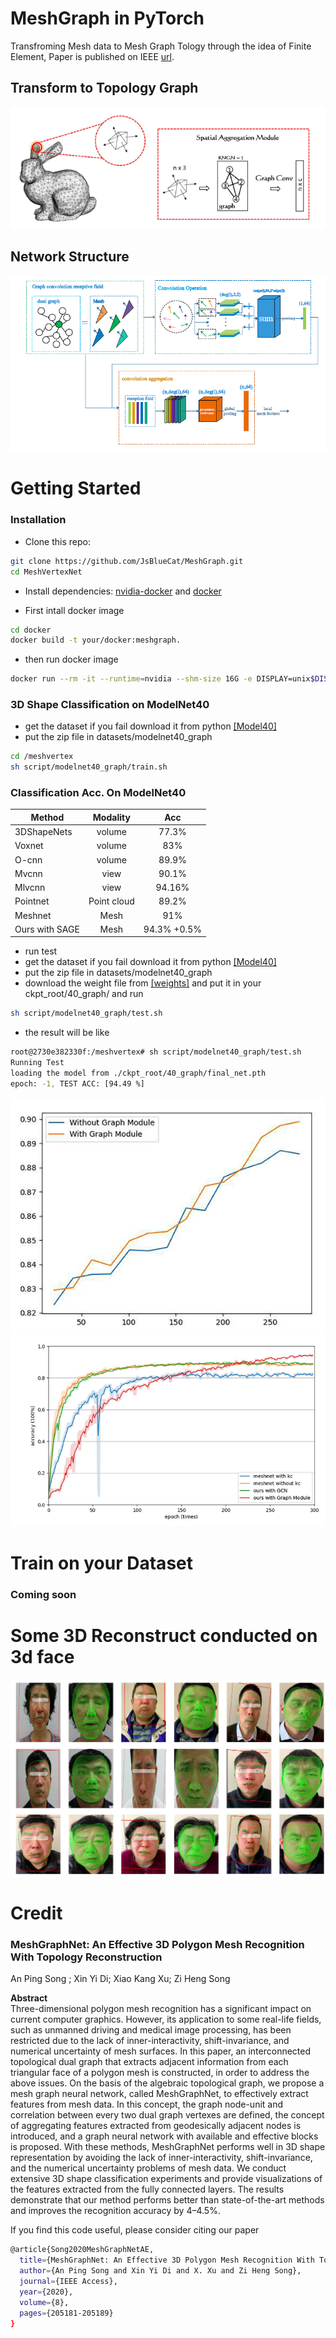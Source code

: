 # MeshGraph in PyTorch

Transfroming Mesh data to Mesh Graph Tology through the idea of Finite Element, Paper is published on IEEE [url](https://ieeexplore.ieee.org/document/9253518).
## Transform to Topology Graph
![transfrom](images/5.png)
## Network Structure
![network](images/4.png)
# Getting Started 

### Installation
- Clone this repo:
``` bash 
git clone https://github.com/JsBlueCat/MeshGraph.git
cd MeshVertexNet
```
- Install dependencies: [nvidia-docker](https://github.com/NVIDIA/nvidia-docker) and [docker](https://docs.docker.com/get-started/)

- First intall docker image

```bash
cd docker
docker build -t your/docker:meshgraph.
```

- then run docker image
```bash
docker run --rm -it --runtime=nvidia --shm-size 16G -e DISPLAY=unix$DISPLAY -v /tmp/.X11-unix:/tmp/.X11-unix -v /your/path/to/MeshGraph/:/meshgraph your/docker:meshgraph bash
```


### 3D Shape Classification on ModelNet40
- get the dataset if you fail download it from python [[Model40]](https://drive.google.com/uc?export=download&confirm=HB4c&id=1o9pyskkKMxuomI5BWuLjCG2nSv5iePZz)
- put the zip file in datasets/modelnet40_graph

```bash 
cd /meshvertex
sh script/modelnet40_graph/train.sh 
```


### Classification Acc. On ModelNet40
| Method         | Modality | Acc |
| ----------------------- |:--------:|:--------:|
| 3DShapeNets | volume | 77.3% |
| Voxnet | volume | 83% |
| O-cnn | volume | 89.9% |
| Mvcnn | view | 90.1% |
| Mlvcnn | view | 94.16% |
| Pointnet | Point cloud | 89.2% |
| Meshnet | Mesh | 91% |
| Ours with SAGE | Mesh | 94.3% +0.5% |
- run test
- get the dataset if you fail download it from python [[Model40]](https://drive.google.com/uc?export=download&confirm=HB4c&id=1o9pyskkKMxuomI5BWuLjCG2nSv5iePZz)
- put the zip file in datasets/modelnet40_graph
- download the weight file from [[weights]](https://drive.google.com/file/d/11JOiaTOBCykCYgZKw24qcD6r1Tzz7dvu/view?usp=sharing)  and put it in your ckpt_root/40_graph/ and run 
``` bash
sh script/modelnet40_graph/test.sh 
```
- the result will be like 
``` bash 
root@2730e382330f:/meshvertex# sh script/modelnet40_graph/test.sh 
Running Test
loading the model from ./ckpt_root/40_graph/final_net.pth
epoch: -1, TEST ACC: [94.49 %]
```
![result1](images/2.png)
![result2](images/3.png)
# Train on your Dataset
### Coming soon

# Some 3D Reconstruct conducted on 3d face
![face](images/6.png)
 
# Credit

### MeshGraphNet: An Effective 3D Polygon Mesh Recognition With Topology Reconstruction
An Ping Song ; Xin Yi Di; Xiao Kang Xu; Zi Heng Song <br>

**Abstract** <br>
Three-dimensional polygon mesh recognition has a significant impact on current computer graphics. However, its application to some real-life fields, such as unmanned driving and medical image processing, has been restricted due to the lack of inner-interactivity, shift-invariance, and numerical uncertainty of mesh surfaces. In this paper, an interconnected topological dual graph that extracts adjacent information from each triangular face of a polygon mesh is constructed, in order to address the above issues. On the basis of the algebraic topological graph, we propose a mesh graph neural network, called MeshGraphNet, to effectively extract features from mesh data. In this concept, the graph node-unit and correlation between every two dual graph vertexes are defined, the concept of aggregating features extracted from geodesically adjacent nodes is introduced, and a graph neural network with available and effective blocks is proposed. With these methods, MeshGraphNet performs well in 3D shape representation by avoiding the lack of inner-interactivity, shift-invariance, and the numerical uncertainty problems of mesh data. We conduct extensive 3D shape classification experiments and provide visualizations of the features extracted from the fully connected layers. The results demonstrate that our method performs better than state-of-the-art methods and improves the recognition accuracy by 4–4.5%.

If you find this code useful, please consider citing our paper

``` bash
@article{Song2020MeshGraphNetAE,
  title={MeshGraphNet: An Effective 3D Polygon Mesh Recognition With Topology Reconstruction},
  author={An Ping Song and Xin Yi Di and X. Xu and Zi Heng Song},
  journal={IEEE Access},
  year={2020},
  volume={8},
  pages={205181-205189}
}
```